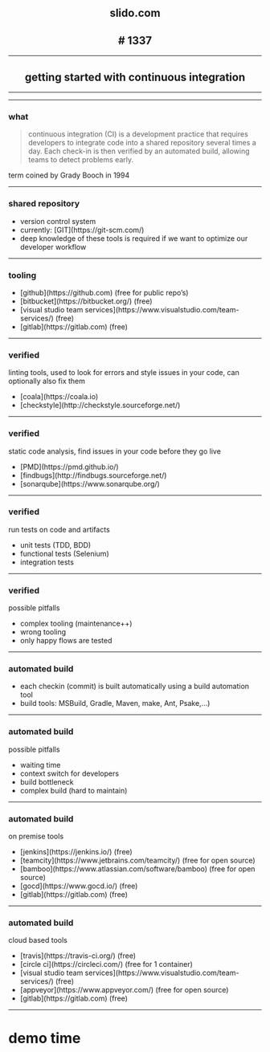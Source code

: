 <h2 style="text-align: center;">slido.com</h2>

<h2 style="text-align: center;">&#35; 1337</h2>

---

<h2 style="text-align: center;">getting started with continuous integration</h2>

---

<!-- .slide: data-background-image="data-background-image="img/wat.gif"" -->

---

### what

> continuous integration (CI) is a development practice that requires developers to integrate code into a shared repository several times a day. Each check-in is then verified by an automated build, allowing teams to detect problems early.

term coined by Grady Booch in 1994

---

### shared repository

<ul>
    <li>version control system</li> <!-- .element: class="fragment" data-fragment-index="1" -->
    <li>currently: [GIT](https://git-scm.com/)</li> <!-- .element: class="fragment" data-fragment-index="2" -->
    <li>deep knowledge of these tools is required if we want to optimize our developer workflow</li> <!-- .element: class="fragment" data-fragment-index="3" -->
</ul>

---

### tooling

<ul>
    <li>[github](https://github.com) (free for public repo’s)</li> <!-- .element: class="fragment" data-fragment-index="1" -->
    <li>[bitbucket](https://bitbucket.org/) (free)</li> <!-- .element: class="fragment" data-fragment-index="2" -->
    <li>[visual studio team services](https://www.visualstudio.com/team-services/) (free)</li> <!-- .element: class="fragment" data-fragment-index="3" -->
    <li>[gitlab](https://gitlab.com) (free)</li> <!-- .element: class="fragment" data-fragment-index="4" -->
</ul>

---

### verified

linting tools, used to look for errors and style issues in your code, can optionally also fix them

<ul>
    <li>[coala](https://coala.io)</li> <!-- .element: class="fragment" data-fragment-index="1" -->
    <li>[checkstyle](http://checkstyle.sourceforge.net/)</li> <!-- .element: class="fragment" data-fragment-index="2" -->
</ul>

---

### verified

static code analysis, find issues in your code before they go live 

<ul>
    <li>[PMD](https://pmd.github.io/)</li> <!-- .element: class="fragment" data-fragment-index="1" -->
    <li>[findbugs](http://findbugs.sourceforge.net/)</li> <!-- .element: class="fragment" data-fragment-index="2" -->
    <li>[sonarqube](https://www.sonarqube.org/)</li> <!-- .element: class="fragment" data-fragment-index="3" -->
</ul>

---

### verified

run tests on code and artifacts

- unit tests (TDD, BDD) <!-- .element: class="fragment" data-fragment-index="1" -->
- functional tests (Selenium) <!-- .element: class="fragment" data-fragment-index="2" -->
- integration tests <!-- .element: class="fragment" data-fragment-index="3" -->

---

### verified

possible pitfalls

- complex tooling (maintenance++) <!-- .element: class="fragment" data-fragment-index="1" -->
- wrong tooling <!-- .element: class="fragment" data-fragment-index="2" -->
- only happy flows are tested <!-- .element: class="fragment" data-fragment-index="3" -->

---

### automated build

- each checkin (commit) is built automatically using a build automation tool <!-- .element: class="fragment" data-fragment-index="1" -->
- build tools: MSBuild, Gradle, Maven, make, Ant, Psake,…) <!-- .element: class="fragment" data-fragment-index="2" -->

---

### automated build

possible pitfalls

- waiting time <!-- .element: class="fragment" data-fragment-index="1" -->
- context switch for developers <!-- .element: class="fragment" data-fragment-index="2" -->
- build bottleneck <!-- .element: class="fragment" data-fragment-index="3" -->
- complex build (hard to maintain) <!-- .element: class="fragment" data-fragment-index="4" -->

---

### automated build

on premise tools

<ul>
    <li>[jenkins](https://jenkins.io/) (free)</li> <!-- .element: class="fragment" data-fragment-index="1" -->
    <li>[teamcity](https://www.jetbrains.com/teamcity/) (free for open source)</li> <!-- .element: class="fragment" data-fragment-index="2" -->
    <li>[bamboo](https://www.atlassian.com/software/bamboo) (free for open source)</li> <!-- .element: class="fragment" data-fragment-index="3" -->
    <li>[gocd](https://www.gocd.io/) (free)</li> <!-- .element: class="fragment" data-fragment-index="4" -->
    <li>[gitlab](https://gitlab.com) (free)</li> <!-- .element: class="fragment" data-fragment-index="5" -->
</ul>

---

### automated build

cloud based tools

<ul>
<li>[travis](https://travis-ci.org/) (free)</li> <!-- .element: class="fragment" data-fragment-index="1" -->
<li>[circle ci](https://circleci.com/) (free for 1 container)</li> <!-- .element: class="fragment" data-fragment-index="2" -->
<li>[visual studio team services](https://www.visualstudio.com/team-services/) (free)</li>  <!-- .element: class="fragment" data-fragment-index="3" -->
<li>[appveyor](https://www.appveyor.com/) (free for open source)</li>  <!-- .element: class="fragment" data-fragment-index="4" -->
<li>[gitlab](https://gitlab.com) (free)</li>  <!-- .element: class="fragment" data-fragment-index="5" -->
</ul>

---

# demo time

